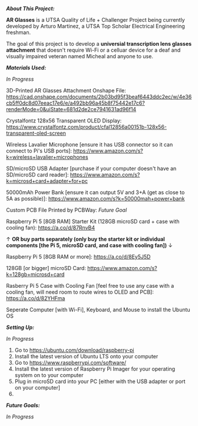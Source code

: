 _**About This Project:**_

**AR Glasses** is a UTSA Quality of Life + Challenger Project being currently developed by  Arturo Martinez, a UTSA Top Scholar Electrical Engineering freshman.

The goal of this project is to develop a **universial transcription lens glasses attachment** that doesn't require Wi-Fi or a celluar device for a deaf and visually impaired veteran named Micheal and anyone to use.


_**Materials Used:**_

_*In Progress*_

3D-Printed AR Glasses Attachment Onshape File: https://cad.onshape.com/documents/2b03bd95f3beaf6443ddc2ec/w/4e36cb5ff0dc8d07eeac17e6/e/a492bb96a45b8f75442e17c6?renderMode=0&uiState=681d2de2ce7941631ad96f14

Crystalfontz 128x56 Transparent OLED Display: https://www.crystalfontz.com/product/cfal12856a00151b-128x56-transparent-oled-screen

Wireless Lavalier Microphone [ensure it has USB connector so it can connect to Pi's USB ports]: https://www.amazon.com/s?k=wireless+lavalier+microphones

SD/microSD USB Adapter [purchase if your computer doesn't have an SD/microSD card reader]: https://www.amazon.com/s?k=microsd+card+adapter+for+pc

50000mAh Power Bank [ensure it can output 5V and 3+A (get as close to 5A as possible)]: https://www.amazon.com/s?k=50000mah+power+bank

Custom PCB File Printed by PCBWay: _Future Goal_

Raspberry Pi 5 [8GB RAM] Starter Kit (128GB microSD card + case with cooling fan): https://a.co/d/87RnvB4

&#8593; **OR buy parts separately (only buy the starter kit or individual components [the Pi 5, microSD card, and case with cooling fan])** &#8595;

Raspberry Pi 5 [8GB RAM or more]: https://a.co/d/8Ey5J5D

128GB [or bigger] microSD Card: https://www.amazon.com/s?k=128gb+microsd+card 

Rasberry Pi 5 Case with Cooling Fan [feel free to use any case with a cooling fan, will need room to route wires to OLED and PCB]: https://a.co/d/82YHFma

Seperate Computer [with Wi-Fi], Keyboard, and Mouse to install the Ubuntu OS


_**Setting Up:**_

_*In Progress*_

1. Go to https://ubuntu.com/download/raspberry-pi
2. Install the latest version of Ubuntu LTS onto your computer
3. Go to https://www.raspberrypi.com/software/
4. Install the latest version of Raspberry Pi Imager for your operating system on to your computer
5. Plug in microSD card into your PC [either with the USB adapter or port on your computer]
6. 


_**Future Goals:**_

_*In Progress*_
